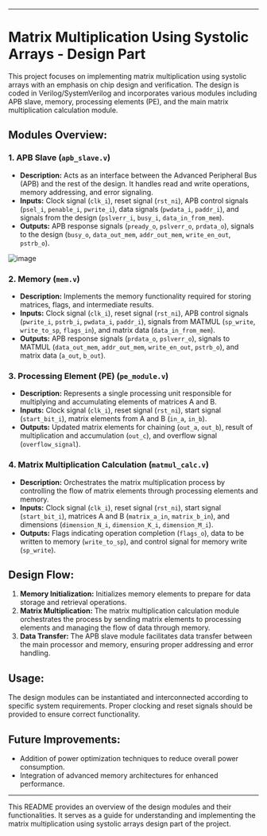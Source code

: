 

---

# Matrix Multiplication Using Systolic Arrays - Design Part

This project focuses on implementing matrix multiplication using systolic arrays with an emphasis on chip design and verification. The design is coded in Verilog/SystemVerilog and incorporates various modules including APB slave, memory, processing elements (PE), and the main matrix multiplication calculation module.

## Modules Overview:

### 1. APB Slave (`apb_slave.v`)
- **Description:** Acts as an interface between the Advanced Peripheral Bus (APB) and the rest of the design. It handles read and write operations, memory addressing, and error signaling.
- **Inputs:** Clock signal (`clk_i`), reset signal (`rst_ni`), APB control signals (`psel_i`, `penable_i`, `pwrite_i`), data signals (`pwdata_i`, `paddr_i`), and signals from the design (`pslverr_i`, `busy_i`, `data_in_from_mem`).
- **Outputs:** APB response signals (`pready_o`, `pslverr_o`, `prdata_o`), signals to the design (`busy_o`, `data_out_mem`, `addr_out_mem`, `write_en_out`, `pstrb_o`).

![image](https://github.com/Noamv7/DDLS/assets/79940366/0c948f0e-68f7-4274-99aa-1acd51717fca)

### 2. Memory (`mem.v`)
- **Description:** Implements the memory functionality required for storing matrices, flags, and intermediate results.
- **Inputs:** Clock signal (`clk_i`), reset signal (`rst_ni`), APB control signals (`pwrite_i`, `pstrb_i`, `pwdata_i`, `paddr_i`), signals from MATMUL (`sp_write`, `write_to_sp`, `flags_in`), and matrix data (`data_in_from_mem`).
- **Outputs:** APB response signals (`prdata_o`, `pslverr_o`), signals to MATMUL (`data_out_mem`, `addr_out_mem`, `write_en_out`, `pstrb_o`), and matrix data (`a_out`, `b_out`).

### 3. Processing Element (PE) (`pe_module.v`)
- **Description:** Represents a single processing unit responsible for multiplying and accumulating elements of matrices A and B.
- **Inputs:** Clock signal (`clk_i`), reset signal (`rst_ni`), start signal (`start_bit_i`), matrix elements from A and B (`in_a`, `in_b`).
- **Outputs:** Updated matrix elements for chaining (`out_a`, `out_b`), result of multiplication and accumulation (`out_c`), and overflow signal (`overflow_signal`).

### 4. Matrix Multiplication Calculation (`matmul_calc.v`)
- **Description:** Orchestrates the matrix multiplication process by controlling the flow of matrix elements through processing elements and memory.
- **Inputs:** Clock signal (`clk_i`), reset signal (`rst_ni`), start signal (`start_bit_i`), matrices A and B (`matrix_a_in`, `matrix_b_in`), and dimensions (`dimension_N_i`, `dimension_K_i`, `dimension_M_i`).
- **Outputs:** Flags indicating operation completion (`flags_o`), data to be written to memory (`write_to_sp`), and control signal for memory write (`sp_write`).

## Design Flow:

1. **Memory Initialization:** Initializes memory elements to prepare for data storage and retrieval operations.
2. **Matrix Multiplication:** The matrix multiplication calculation module orchestrates the process by sending matrix elements to processing elements and managing the flow of data through memory.
3. **Data Transfer:** The APB slave module facilitates data transfer between the main processor and memory, ensuring proper addressing and error handling.

## Usage:

The design modules can be instantiated and interconnected according to specific system requirements. Proper clocking and reset signals should be provided to ensure correct functionality.

## Future Improvements:

- Addition of power optimization techniques to reduce overall power consumption.
- Integration of advanced memory architectures for enhanced performance.

---

This README provides an overview of the design modules and their functionalities. It serves as a guide for understanding and implementing the matrix multiplication using systolic arrays design part of the project.
